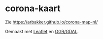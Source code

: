 # corona-kaart

Zie  https://arbakker.github.io/corona-map-nl/

Gemaakt met [Leaflet](https://leafletjs.com) en [OGR/GDAL](https://gdal.org/).
